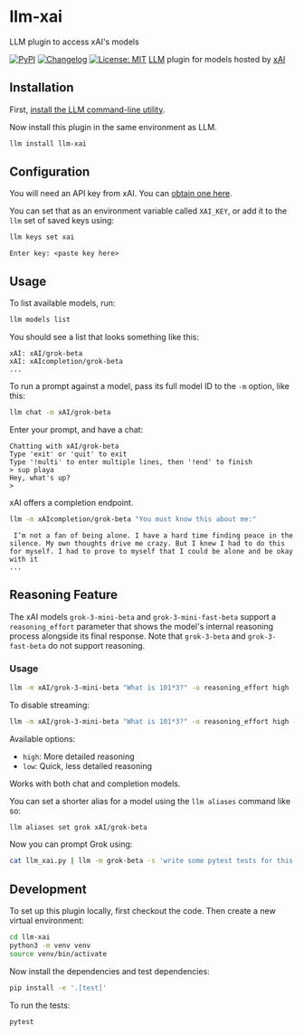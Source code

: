 # llm-xai
LLM plugin to access xAI's models

[![PyPI](https://img.shields.io/pypi/v/llm-xai.svg)](https://pypi.org/project/llm-xai/0.2/)
[![Changelog](https://img.shields.io/github/v/release/ghostofpokemon/llm-xai?include_prereleases&label=changelog)](https://github.com/ghostofpokemon/llm-xai/releases)
[![License: MIT](https://img.shields.io/badge/License-MIT-yellow.svg)](https://github.com/ghostofpokemon/llm-xai/blob/main/LICENSE)
[LLM](https://llm.datasette.io/) plugin for models hosted by [xAI](https://x.ai/)

## Installation

First, [install the LLM command-line utility](https://llm.datasette.io/en/stable/setup.html).

Now install this plugin in the same environment as LLM.
```bash
llm install llm-xai
```

## Configuration

You will need an API key from xAI. You can [obtain one here](https://console.x.ai).

You can set that as an environment variable called `XAI_KEY`, or add it to the `llm` set of saved keys using:

```bash
llm keys set xai
```
```
Enter key: <paste key here>
```

## Usage

To list available models, run:
```bash
llm models list
```
You should see a list that looks something like this:
```
xAI: xAI/grok-beta
xAI: xAIcompletion/grok-beta
...
```
To run a prompt against a model, pass its full model ID to the `-m` option, like this:
```bash
llm chat -m xAI/grok-beta
```
Enter your prompt, and have a chat:
```shell
Chatting with xAI/grok-beta
Type 'exit' or 'quit' to exit
Type '!multi' to enter multiple lines, then '!end' to finish
> sup playa
Hey, what's up?
>
```

xAI offers a completion endpoint.
```bash
llm -m xAIcompletion/grok-beta "You must know this about me:"
```
```shell
 I’m not a fan of being alone. I have a hard time finding peace in the silence. My own thoughts drive me crazy. But I knew I had to do this for myself. I had to prove to myself that I could be alone and be okay with it
...
```

## Reasoning Feature

The xAI models `grok-3-mini-beta` and `grok-3-mini-fast-beta` support a `reasoning_effort` parameter that shows the model's internal reasoning process alongside its final response. Note that `grok-3-beta` and `grok-3-fast-beta` do not support reasoning.

### Usage

```bash
llm -m xAI/grok-3-mini-beta "What is 101*3?" -o reasoning_effort high
```

To disable streaming:

```bash
llm -m xAI/grok-3-mini-beta "What is 101*3?" -o reasoning_effort high --no-stream
```

Available options:
- `high`: More detailed reasoning
- `low`: Quick, less detailed reasoning

Works with both chat and completion models.

You can set a shorter alias for a model using the `llm aliases` command like so:
```bash
llm aliases set grok xAI/grok-beta
```
Now you can prompt Grok using:
```bash
cat llm_xai.py | llm -m grok-beta -s 'write some pytest tests for this'
```
## Development

To set up this plugin locally, first checkout the code. Then create a new virtual environment:
```bash
cd llm-xai
python3 -m venv venv
source venv/bin/activate
```
Now install the dependencies and test dependencies:
```bash
pip install -e '.[test]'
```
To run the tests:
```bash
pytest
```
